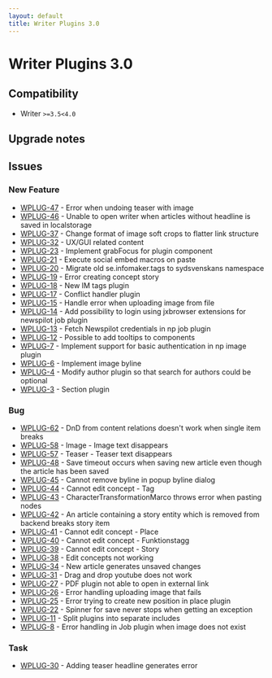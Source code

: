 ```yaml
---
layout: default
title: Writer Plugins 3.0
---
```

<div class="jumbotron">
    <h1>Writer Plugins 3.0</h1>    
    <h2>Compatibility</h2>
    <ul>
        <li>Writer <code>&gt;=3.5</code><code>&lt;4.0</code></li>
    </ul>
</div>




## Upgrade notes  
                                                                                       



## Issues  


### New Feature 

 * [WPLUG-47](https://jira.infomaker.se/browse/WPLUG-47) - Error when undoing teaser with image 
 * [WPLUG-46](https://jira.infomaker.se/browse/WPLUG-46) - Unable to open writer when articles without headline is saved in localstorage 
 * [WPLUG-37](https://jira.infomaker.se/browse/WPLUG-37) - Change format of image soft crops to flatter link structure 
 * [WPLUG-32](https://jira.infomaker.se/browse/WPLUG-32) - UX/GUI related content 
 * [WPLUG-23](https://jira.infomaker.se/browse/WPLUG-23) - Implement grabFocus for plugin component 
 * [WPLUG-21](https://jira.infomaker.se/browse/WPLUG-21) - Execute social embed macros on paste 
 * [WPLUG-20](https://jira.infomaker.se/browse/WPLUG-20) - Migrate old se.infomaker.tags to sydsvenskans namespace 
 * [WPLUG-19](https://jira.infomaker.se/browse/WPLUG-19) - Error creating concept story 
 * [WPLUG-18](https://jira.infomaker.se/browse/WPLUG-18) - New IM tags plugin 
 * [WPLUG-17](https://jira.infomaker.se/browse/WPLUG-17) - Conflict handler plugin 
 * [WPLUG-15](https://jira.infomaker.se/browse/WPLUG-15) - Handle error when uploading image from file 
 * [WPLUG-14](https://jira.infomaker.se/browse/WPLUG-14) - Add possibility to login using jxbrowser extensions for newspilot job plugin 
 * [WPLUG-13](https://jira.infomaker.se/browse/WPLUG-13) - Fetch Newspilot credentials in np job plugin 
 * [WPLUG-12](https://jira.infomaker.se/browse/WPLUG-12) - Possible to add tooltips to components 
 * [WPLUG-7](https://jira.infomaker.se/browse/WPLUG-7) - Implement support for basic authentication in np image plugin 
 * [WPLUG-6](https://jira.infomaker.se/browse/WPLUG-6) - Implement image byline 
 * [WPLUG-4](https://jira.infomaker.se/browse/WPLUG-4) - Modify author plugin so that search for authors could be optional 
 * [WPLUG-3](https://jira.infomaker.se/browse/WPLUG-3) - Section plugin 


### Bug 

 * [WPLUG-62](https://jira.infomaker.se/browse/WPLUG-62) - DnD from content relations doesn&#39;t work when single item breaks 
 * [WPLUG-58](https://jira.infomaker.se/browse/WPLUG-58) - Image - Image text disappears 
 * [WPLUG-57](https://jira.infomaker.se/browse/WPLUG-57) - Teaser - Teaser text disappears 
 * [WPLUG-48](https://jira.infomaker.se/browse/WPLUG-48) - Save timeout occurs when saving new article even though the article has been saved 
 * [WPLUG-45](https://jira.infomaker.se/browse/WPLUG-45) - Cannot remove byline in popup byline dialog 
 * [WPLUG-44](https://jira.infomaker.se/browse/WPLUG-44) - Cannot edit concept - Tag 
 * [WPLUG-43](https://jira.infomaker.se/browse/WPLUG-43) - CharacterTransformationMarco throws error when pasting nodes 
 * [WPLUG-42](https://jira.infomaker.se/browse/WPLUG-42) - An article containing a story entity which is removed from backend breaks story item 
 * [WPLUG-41](https://jira.infomaker.se/browse/WPLUG-41) - Cannot edit concept - Place 
 * [WPLUG-40](https://jira.infomaker.se/browse/WPLUG-40) - Cannot edit concept - Funktionstagg 
 * [WPLUG-39](https://jira.infomaker.se/browse/WPLUG-39) - Cannot edit concept - Story 
 * [WPLUG-38](https://jira.infomaker.se/browse/WPLUG-38) - Edit concepts not working 
 * [WPLUG-34](https://jira.infomaker.se/browse/WPLUG-34) - New article generates unsaved changes 
 * [WPLUG-31](https://jira.infomaker.se/browse/WPLUG-31) - Drag and drop youtube does not work 
 * [WPLUG-27](https://jira.infomaker.se/browse/WPLUG-27) - PDF plugin not able to open in external link 
 * [WPLUG-26](https://jira.infomaker.se/browse/WPLUG-26) - Error handling uploading image that fails 
 * [WPLUG-25](https://jira.infomaker.se/browse/WPLUG-25) - Error trying to create new position in place plugin 
 * [WPLUG-22](https://jira.infomaker.se/browse/WPLUG-22) - Spinner for save never stops when getting an exception 
 * [WPLUG-11](https://jira.infomaker.se/browse/WPLUG-11) - Split plugins into separate includes 
 * [WPLUG-8](https://jira.infomaker.se/browse/WPLUG-8) - Error handling in Job plugin when image does not exist 


### Task 

 * [WPLUG-30](https://jira.infomaker.se/browse/WPLUG-30) - Adding teaser headline generates error 

